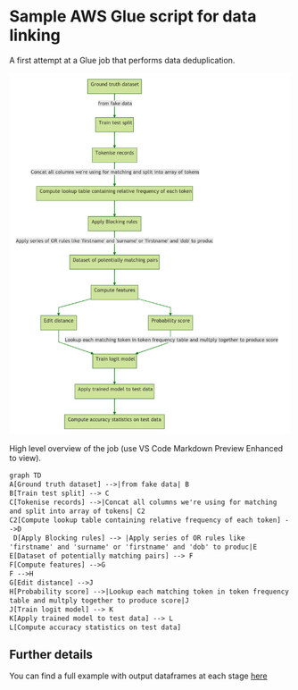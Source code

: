 # Sample AWS Glue script for data linking

A first attempt at a Glue job that performs data deduplication.

![image](dag.png?raw=true)

High level overview of the job (use VS Code Markdown Preview Enhanced to view).

```mermaid
graph TD
A[Ground truth dataset] -->|from fake data| B
B[Train test split] --> C
C[Tokenise records] -->|Concat all columns we're using for matching and split into array of tokens| C2
C2[Compute lookup table containing relative frequency of each token] -->D
 D[Apply Blocking rules] --> |Apply series of OR rules like 'firstname' and 'surname' or 'firstname' and 'dob' to produc|E
E[Dataset of potentially matching pairs] --> F
F[Compute features] -->G
F -->H
G[Edit distance] -->J
H[Probability score] -->|Lookup each matching token in token frequency table and multply together to produce score|J
J[Train logit model] --> K
K[Apply trained model to test data] --> L
L[Compute accuracy statistics on test data]
```

## Further details

You can find a full example with output dataframes at each stage [here](https://github.com/moj-analytical-services/data_linking_glue_job_test/blob/master/match/step_by_step_example.ipynb)